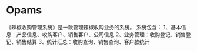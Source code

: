# Opams
 《辣椒收购管理系统》是一款管理辣椒收购业务的系统。 系统包含： 1、基本信息：产品信息、收购客户、销售客户、公司信息 2、业务管理：收购登记、销售登记、销售结算 3、统计汇总：收购查询、销售查询、客户款统计 
